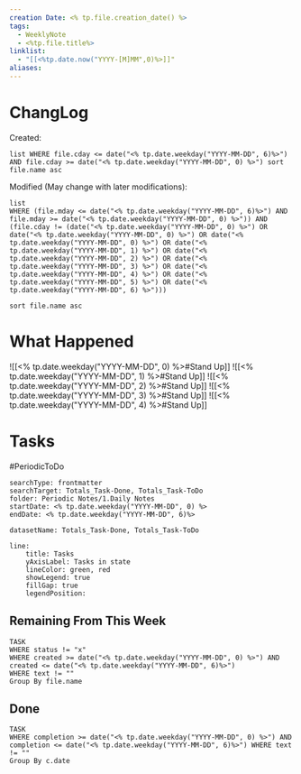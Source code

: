 ```yaml
---
creation Date: <% tp.file.creation_date() %>
tags:
  - WeeklyNote
  - <%tp.file.title%>
linklist:
  - "[[<%tp.date.now("YYYY-[M]MM",0)%>]]"
aliases:
---
```

# ChangLog
Created:
```dataview
list WHERE file.cday <= date("<% tp.date.weekday("YYYY-MM-DD", 6)%>") AND file.cday >= date("<% tp.date.weekday("YYYY-MM-DD", 0) %>") sort file.name asc
```
Modified (May change with later modifications):
```dataview
list 
WHERE (file.mday <= date("<% tp.date.weekday("YYYY-MM-DD", 6)%>") AND file.mday >= date("<% tp.date.weekday("YYYY-MM-DD", 0) %>")) AND (file.cday != (date("<% tp.date.weekday("YYYY-MM-DD", 0) %>") OR date("<% tp.date.weekday("YYYY-MM-DD", 0) %>") OR date("<% tp.date.weekday("YYYY-MM-DD", 0) %>") OR date("<% tp.date.weekday("YYYY-MM-DD", 1) %>") OR date("<% tp.date.weekday("YYYY-MM-DD", 2) %>") OR date("<% tp.date.weekday("YYYY-MM-DD", 3) %>") OR date("<% tp.date.weekday("YYYY-MM-DD", 4) %>") OR date("<% tp.date.weekday("YYYY-MM-DD", 5) %>") OR date("<% tp.date.weekday("YYYY-MM-DD", 6) %>")))

sort file.name asc
```
# What Happened
![[<% tp.date.weekday("YYYY-MM-DD", 0) %>#Stand Up]]
![[<% tp.date.weekday("YYYY-MM-DD", 1) %>#Stand Up]]
![[<% tp.date.weekday("YYYY-MM-DD", 2) %>#Stand Up]]
![[<% tp.date.weekday("YYYY-MM-DD", 3) %>#Stand Up]]
![[<% tp.date.weekday("YYYY-MM-DD", 4) %>#Stand Up]]
# Tasks
#PeriodicToDo 
```tracker
searchType: frontmatter
searchTarget: Totals_Task-Done, Totals_Task-ToDo
folder: Periodic Notes/1.Daily Notes
startDate: <% tp.date.weekday("YYYY-MM-DD", 0) %>
endDate: <% tp.date.weekday("YYYY-MM-DD", 6)%>

datasetName: Totals_Task-Done, Totals_Task-ToDo

line:
	title: Tasks
	yAxisLabel: Tasks in state
	lineColor: green, red
	showLegend: true
	fillGap: true
	legendPosition:
```
## Remaining From This Week
```dataview
TASK 
WHERE status != "x"
WHERE created >= date("<% tp.date.weekday("YYYY-MM-DD", 0) %>") AND created <= date("<% tp.date.weekday("YYYY-MM-DD", 6)%>") 
WHERE text != ""
Group By file.name 
```
## Done
```dataview
TASK
WHERE completion >= date("<% tp.date.weekday("YYYY-MM-DD", 0) %>") AND completion <= date("<% tp.date.weekday("YYYY-MM-DD", 6)%>") WHERE text != ""
Group By c.date
```